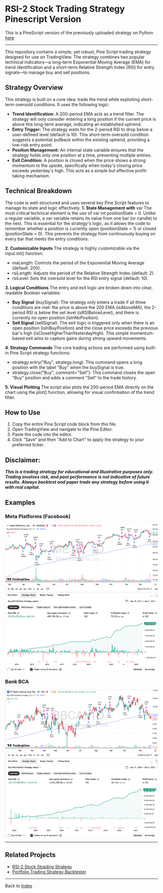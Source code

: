 # RSI-2 Stock Trading Strategy Pinescript Version
This is a PineScript version of the previously uploaded strategy on Python [here](https://github.com/handiko/RSI-2-Stock-Trading-Strategy/blob/main/README.md)

---

This repository contains a simple, yet robust, Pine Script trading strategy designed for use on TradingView. The strategy combines two popular technical indicators—a long-term Exponential Moving Average (EMA) for trend identification and a short-term Relative Strength Index (RSI) for entry signals—to manage buy and sell positions.

## Strategy Overview
This strategy is built on a core idea: trade the trend while exploiting short-term oversold conditions. It uses the following logic:
* **Trend Identification:** A 200-period EMA acts as a trend filter. The strategy will only consider entering a long position if the current price is above this long-term average, indicating an established uptrend.
* **Entry Trigger:** The strategy waits for the 2-period RSI to drop below a user-defined level (default is 10). This short-term oversold condition suggests a potential pullback within the existing uptrend, providing a low-risk entry point.
* **Position Management:** An internal state variable ensures that the strategy holds only one position at a time, preventing multiple entries.
* **Exit Condition:** A position is closed when the price shows a strong momentum to the upside, specifically when today's closing price exceeds yesterday's high. This acts as a simple but effective profit-taking mechanism.

## Technical Breakdown
The code is well-structured and uses several key Pine Script features to manage its state and logic effectively.
**1. State Management with** var
The most critical technical element is the use of var int positionState = 0. Unlike a regular variable, a var variable retains its value from one bar (or candle) to the next. This is essential for the strategy's logic, as it allows the code to remember whether a position is currently open (positionState = 1) or closed (positionState = 0). This prevents the strategy from continuously buying on every bar that meets the entry conditions.

**2. Customizable Inputs**
The strategy is highly customizable via the input.int() function:
* maLength: Controls the period of the Exponential Moving Average (default: 200).
* rsiLength: Adjusts the period of the Relative Strength Index (default: 2).
* rsiLevel: Sets the oversold level for the RSI entry signal (default: 10).

**3. Logical Conditions**
The entry and exit logic are broken down into clear, readable Boolean variables:
* **Buy Signal** (buySignal): The strategy only enters a trade if all three conditions are met: the price is above the 200 EMA (isAboveMA), the 2-period RSI is below the set level (isRSIBelowLevel), and there is currently no open position (isInNoPosition).
* **Sell Signal** (sellSignal): The exit logic is triggered only when there is an open position (isInBuyPosition) and the close price exceeds the previous bar's high (isCloseHigherThanYesterdayHigh). This simple momentum-based exit aims to capture gains during strong upward movements.

**4. Strategy Commands**
The core trading actions are performed using built-in Pine Script strategy functions:
* strategy.entry("Buy", strategy.long): This command opens a long position with the label "Buy" when the buySignal is true.
* strategy.close("Buy", comment="Sell"): This command closes the open "Buy" position and adds a comment "Sell" to the trade history.

**5. Visual Plotting**
The script also plots the 200-period EMA directly on the chart using the plot() function, allowing for visual confirmation of the trend filter.

## How to Use
1. Copy the entire Pine Script code block from this file.
2. Open TradingView and navigate to the Pine Editor.
3. Paste the code into the editor.
4. Click "Save" and then "Add to Chart" to apply the strategy to your preferred ticker.

## Disclaimer: 
**_This is a trading strategy for educational and illustrative purposes only. Trading involves risk, and past performance is not indicative of future results. Always backtest and paper trade any strategy before using it with real capital._**

## Examples
### Meta Platforms (Facebook)
![](./META.png)


### Bank BCA 
![](./BBCA.png)

---

## Related Projects
* [RSI-2 Stock Strading Strategy](https://github.com/handiko/RSI-2-Stock-Trading-Strategy/blob/main/README.md)
* [Portfolio Trading Strategy Backtester](https://github.com/handiko/RSI-2-Portfolio-Trading-Strategy-Backtester/blob/main/README.md)

---

Back to [Index](https://github.com/handiko/handiko/blob/master/README.md)
